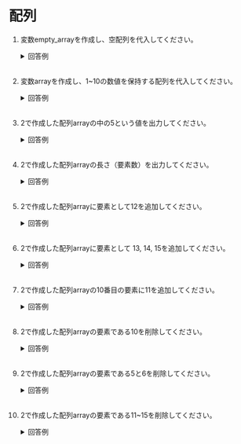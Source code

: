 # 配列

1. 変数empty_arrayを作成し、空配列を代入してください。

    <details><summary>回答例</summary><div>
            
    ```
    empty_array = []
    ```
            
    </div></details>
        

    <br>

2. 変数arrayを作成し、1~10の数値を保持する配列を代入してください。

    <details><summary>回答例</summary><div>
            
    ```
    array = [1, 2, 3, 4, 5, 6, 7, 8, 9, 10]
    ```
            
    </div></details>
        

    <br>

3. 2で作成した配列arrayの中の5という値を出力してください。

    <details><summary>回答例</summary><div>
            
    ```
    print(array[4])
    ```
            
    </div></details>
        

    <br>


4. 2で作成した配列arrayの長さ（要素数）を出力してください。

    <details><summary>回答例</summary><div>
            
    ```
    print(len(array))
    ```
            
    </div></details>
        

    <br>

5. 2で作成した配列arrayに要素として12を追加してください。

    <details><summary>回答例</summary><div>
            
    ```
    array.append(12)
    ```
            
    </div></details>
        

    <br>

6. 2で作成した配列arrayに要素として 13, 14, 15を追加してください。

    <details><summary>回答例</summary><div>
            
    ```
    array.extend([13, 14, 15])
    ```
            
    </div></details>
        

    <br>

7. 2で作成した配列arrayの10番目の要素に11を追加してください。

    <details><summary>回答例</summary><div>
            
    ```
    array.insert(10, 11)
    ```
            
    </div></details>
        

    <br>

8. 2で作成した配列arrayの要素である10を削除してください。

    <details><summary>回答例</summary><div>
            
    ```
    del array[9]
    ```
            
    </div></details>
        

    <br>

9. 2で作成した配列arrayの要素である5と6を削除してください。

    <details><summary>回答例</summary><div>
            
    ```
    del array[4:6]
    ```
            
    </div></details>
        

    <br>


10. 2で作成した配列arrayの要素である11~15を削除してください。

    <details><summary>回答例</summary><div>
            
    ```
    array[7:12] = []
    ```
            
    </div></details>
        

    <br>



